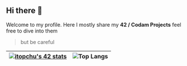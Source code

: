 ## Hi there 👋

Welcome to my profile. Here I mostly share my **42 / Codam Projects** feel free to dive into them
> but be careful

| [![itopchu's 42 stats](https://badge.mediaplus.ma/kettlebells/itopchu?1337Badge=off&UM6P=off)](https://github.com/oakoudad/badge42) | ![Top Langs](https://github-readme-stats.vercel.app/api/top-langs/?username=itopchu&hide_progress=true&theme=dark) |
|:--------------------------------------------------------------------------------------------------:|:--------------------------------------------------------------------------------------------------:|
